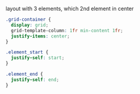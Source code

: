 layout with 3 elements, which 2nd element in center
```css
.grid-container {
  display: grid;
  grid-template-column: 1fr min-content 1fr;
  justify-items: center;
}

.element_start {
  justify-self: start;
}

.element_end {
  justify-self: end;
}
```
